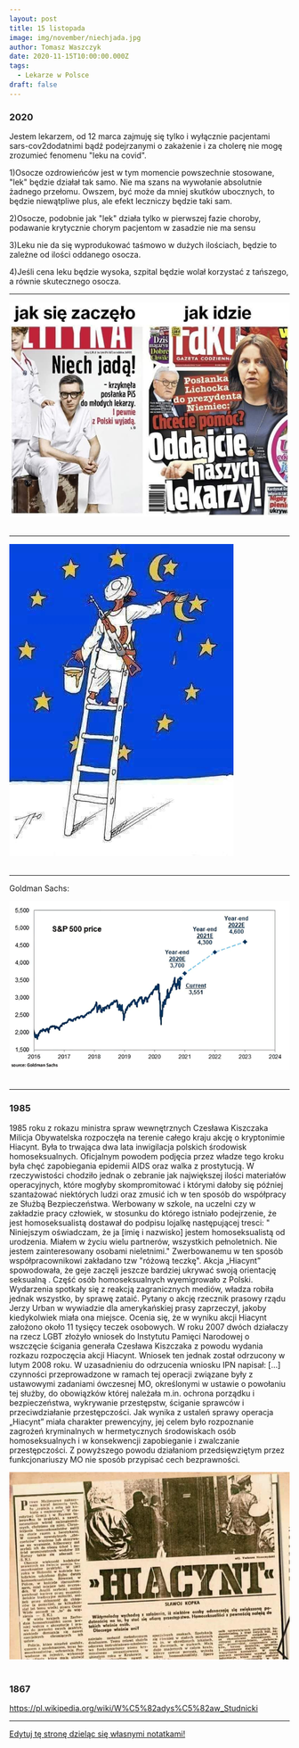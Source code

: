 ```yaml
---
layout: post
title: 15 listopada
image: img/november/niechjada.jpg
author: Tomasz Waszczyk
date: 2020-11-15T10:00:00.000Z
tags:
  - Lekarze w Polsce
draft: false
---
```


### 2020

Jestem lekarzem, od 12 marca zajmuję się tylko i wyłącznie pacjentami sars-cov2dodatnimi bądź podejrzanymi o zakażenie i za cholerę nie mogę zrozumieć fenomenu "leku na covid".

1)Osocze ozdrowieńców jest w tym momencie powszechnie stosowane, "lek" będzie działał tak samo. Nie ma szans na wywołanie absolutnie żadnego przełomu. Owszem, być może da mniej skutków ubocznych, to będzie niewątpliwe plus, ale efekt leczniczy będzie taki sam.

2)Osocze, podobnie jak "lek" działa tylko w pierwszej fazie choroby, podawanie krytycznie chorym pacjentom w zasadzie nie ma sensu

3)Leku nie da się wyprodukować taśmowo w dużych ilościach, będzie to zależne od ilości oddanego osocza.

4)Jeśli cena leku będzie wysoka, szpital będzie wolał korzystać z tańszego, a równie skutecznego osocza.

---

<img src="./img/november/niechjada.jpg"><br><br>

---

<img src="./img/november/ue.jpg"><br><br>

---

Goldman Sachs:

<img src="./img/november/gs.png"><br><br>

---

### 1985

1985 roku z rokazu ministra spraw wewnętrznych Czesława Kiszczaka Milicja Obywatelska rozpoczęła na terenie całego kraju akcję o kryptonimie Hiacynt. Była to trwająca dwa lata inwigilacja polskich środowisk homoseksualnych.
Oficjalnym powodem podjęcia przez władze tego kroku była chęć zapobiegania epidemii AIDS oraz walka z prostytucją. W rzeczywistości chodziło jednak o zebranie jak największej ilości materiałów operacyjnych, które mogłyby skompromitować i którymi dałoby się później szantażować niektórych ludzi oraz zmusić ich w ten sposób do współpracy ze Służbą Bezpieczeństwa.
Werbowany w szkole, na uczelni czy w zakładzie pracy człowiek, w stosunku do którego istniało podejrzenie, że jest homoseksualistą dostawał do podpisu lojalkę następującej tresci:
" Niniejszym oświadczam, że ja [imię i nazwisko] jestem homoseksualistą od urodzenia. Miałem w życiu wielu partnerów, wszystkich pełnoletnich. Nie jestem zainteresowany osobami nieletnimi."
Zwerbowanemu w ten sposób współpracownikowi zakładano tzw "różową teczkę".
Akcja „Hiacynt” spowodowała, że geje zaczęli jeszcze bardziej ukrywać swoją
orientację seksualną . Część osób homoseksualnych wyemigrowało z Polski. Wydarzenia spotkały się z reakcją zagranicznych mediów, władza robiła jednak wszystko, by sprawę zataić. Pytany o akcję rzecznik prasowy rządu Jerzy Urban w wywiadzie dla amerykańskiej prasy zaprzeczył, jakoby kiedykolwiek miała ona miejsce.
Ocenia się, że w wyniku akcji Hiacynt założono około 11 tysięcy teczek osobowych.
W roku 2007 dwóch działaczy na rzecz LGBT złożyło wniosek do Instytutu Pamięci Narodowej o wszczęcie ścigania generała Czesława Kiszczaka z powodu wydania rozkazu rozpoczęcia akcji Hiacynt. Wniosek ten jednak został odrzucony w lutym 2008 roku. W uzasadnieniu do odrzucenia wniosku IPN napisał:
[...] czynności przeprowadzone w ramach tej operacji związane były z ustawowymi zadaniami ówczesnej MO, określonymi w ustawie o powołaniu tej służby, do obowiązków której należała m.in. ochrona porządku i bezpieczeństwa, wykrywanie przestępstw, ściganie sprawców i przeciwdziałanie przestępczości. Jak wynika z ustaleń sprawy operacja „Hiacynt” miała charakter prewencyjny, jej celem było rozpoznanie zagrożeń kryminalnych w hermetycznych środowiskach osób homoseksualnych i w konsekwencji zapobieganie i zwalczanie przestępczości. Z powyższego powodu działaniom przedsięwziętym przez funkcjonariuszy MO nie sposób przypisać cech bezprawności.

<img src="./img/november/hiacyni.jpg"/><br><br>

### 1867

https://pl.wikipedia.org/wiki/W%C5%82adys%C5%82aw_Studnicki

---

<a href="https://github.com/TomaszWaszczyk/historia.waszczyk.com/edit/master/src/content/november-15.md" target="_blank">Edytuj tę stronę dzieląc się własnymi notatkami!</a>
